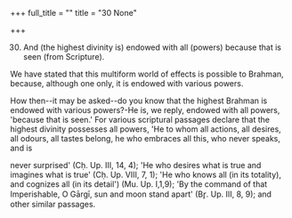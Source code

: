 +++
full_title = ""
title = "30 None"

+++


30. And (the highest divinity is) endowed with all (powers) because that is seen (from Scripture).

We have stated that this multiform world of effects is possible to Brahman, because, although one only, it is endowed with various powers.

How then--it may be asked--do you know that the highest Brahman is endowed with various powers?-He is, we reply, endowed with all powers, 'because that is seen.' For various scriptural passages declare that the highest divinity possesses all powers, 'He to whom all actions, all desires, all odours, all tastes belong, he who embraces all this, who never speaks, and is

never surprised' (Cḥ. Up. III, 14, 4); 'He who desires what is true and imagines what is true' (Cḥ. Up. VIII, 7, 1); 'He who knows all (in its totality), and cognizes all (in its detail') (Mu. Up. I,1,9); 'By the command of that Imperishable, O Gārgī, sun and moon stand apart' (Br̥. Up. III, 8, 9); and other similar passages.

